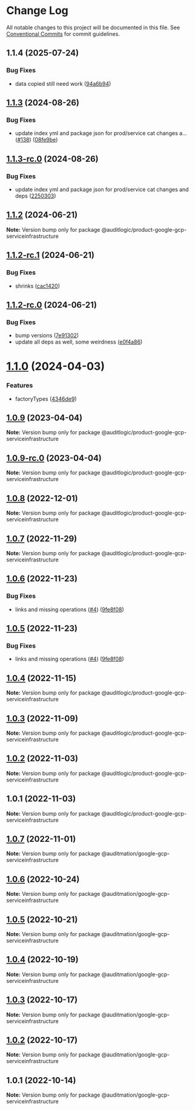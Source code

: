 # Change Log

All notable changes to this project will be documented in this file.
See [Conventional Commits](https://conventionalcommits.org) for commit guidelines.

## 1.1.4 (2025-07-24)


### Bug Fixes

* data copied still need work ([94a6b94](https://github.com/zerobias-org/product/commit/94a6b942fb0516367548599d739529536132755a))





## [1.1.3](https://github.com/auditlogic/product/compare/@auditlogic/product-google-gcp-serviceinfrastructure@1.1.2...@auditlogic/product-google-gcp-serviceinfrastructure@1.1.3) (2024-08-26)


### Bug Fixes

* update index yml and package json for prod/service cat changes a… ([#138](https://github.com/auditlogic/product/issues/138)) ([08fe9be](https://github.com/auditlogic/product/commit/08fe9beb1c8457462a19bc69caa02e6212d97e1a))





## [1.1.3-rc.0](https://github.com/auditlogic/product/compare/@auditlogic/product-google-gcp-serviceinfrastructure@1.1.2...@auditlogic/product-google-gcp-serviceinfrastructure@1.1.3-rc.0) (2024-08-26)


### Bug Fixes

* update index yml and package json for prod/service cat changes and deps ([2250303](https://github.com/auditlogic/product/commit/225030363a363608240135b7ebed386b28f01e4b))





## [1.1.2](https://github.com/auditlogic/product/compare/@auditlogic/product-google-gcp-serviceinfrastructure@1.1.2-rc.1...@auditlogic/product-google-gcp-serviceinfrastructure@1.1.2) (2024-06-21)

**Note:** Version bump only for package @auditlogic/product-google-gcp-serviceinfrastructure





## [1.1.2-rc.1](https://github.com/auditlogic/product/compare/@auditlogic/product-google-gcp-serviceinfrastructure@1.1.2-rc.0...@auditlogic/product-google-gcp-serviceinfrastructure@1.1.2-rc.1) (2024-06-21)


### Bug Fixes

* shrinks ([cac1420](https://github.com/auditlogic/product/commit/cac14200fefcd8183ab69fe89a47bd3f70f563e9))





## [1.1.2-rc.0](https://github.com/auditlogic/product/compare/@auditlogic/product-google-gcp-serviceinfrastructure@1.1.0...@auditlogic/product-google-gcp-serviceinfrastructure@1.1.2-rc.0) (2024-06-21)


### Bug Fixes

* bump versions ([7e91302](https://github.com/auditlogic/product/commit/7e913023b8b312150ed7762c32fbbe616be71de5))
* update all deps as well, some weirdness ([e0f4a86](https://github.com/auditlogic/product/commit/e0f4a864714e2d3de6bbf3da014d5312fe53be2f))





# [1.1.0](https://github.com/auditlogic/product/compare/@auditlogic/product-google-gcp-serviceinfrastructure@1.0.9...@auditlogic/product-google-gcp-serviceinfrastructure@1.1.0) (2024-04-03)


### Features

* factoryTypes ([4346de9](https://github.com/auditlogic/product/commit/4346de92693aee892fccf725338ffc7b80ab182b))





## [1.0.9](https://github.com/auditlogic/product/compare/@auditlogic/product-google-gcp-serviceinfrastructure@1.0.8...@auditlogic/product-google-gcp-serviceinfrastructure@1.0.9) (2023-04-04)

**Note:** Version bump only for package @auditlogic/product-google-gcp-serviceinfrastructure





## [1.0.9-rc.0](https://github.com/auditlogic/product/compare/@auditlogic/product-google-gcp-serviceinfrastructure@1.0.8...@auditlogic/product-google-gcp-serviceinfrastructure@1.0.9-rc.0) (2023-04-04)

**Note:** Version bump only for package @auditlogic/product-google-gcp-serviceinfrastructure





## [1.0.8](https://github.com/auditlogic/product/compare/@auditlogic/product-google-gcp-serviceinfrastructure@1.0.7...@auditlogic/product-google-gcp-serviceinfrastructure@1.0.8) (2022-12-01)

**Note:** Version bump only for package @auditlogic/product-google-gcp-serviceinfrastructure





## [1.0.7](https://github.com/auditlogic/product/compare/@auditlogic/product-google-gcp-serviceinfrastructure@1.0.6...@auditlogic/product-google-gcp-serviceinfrastructure@1.0.7) (2022-11-29)

**Note:** Version bump only for package @auditlogic/product-google-gcp-serviceinfrastructure





## [1.0.6](https://github.com/auditlogic/product/compare/@auditlogic/product-google-gcp-serviceinfrastructure@1.0.4...@auditlogic/product-google-gcp-serviceinfrastructure@1.0.6) (2022-11-23)


### Bug Fixes

* links and missing operations ([#4](https://github.com/auditlogic/product/issues/4)) ([9fe8f08](https://github.com/auditlogic/product/commit/9fe8f08fe7c57fdb79f991ac35bd6ac2e7dcad38))





## [1.0.5](https://github.com/auditlogic/product/compare/@auditlogic/product-google-gcp-serviceinfrastructure@1.0.4...@auditlogic/product-google-gcp-serviceinfrastructure@1.0.5) (2022-11-23)


### Bug Fixes

* links and missing operations ([#4](https://github.com/auditlogic/product/issues/4)) ([9fe8f08](https://github.com/auditlogic/product/commit/9fe8f08fe7c57fdb79f991ac35bd6ac2e7dcad38))





## [1.0.4](https://github.com/auditlogic/product/compare/@auditlogic/product-google-gcp-serviceinfrastructure@1.0.3...@auditlogic/product-google-gcp-serviceinfrastructure@1.0.4) (2022-11-15)

**Note:** Version bump only for package @auditlogic/product-google-gcp-serviceinfrastructure





## [1.0.3](https://github.com/auditlogic/product/compare/@auditlogic/product-google-gcp-serviceinfrastructure@1.0.2...@auditlogic/product-google-gcp-serviceinfrastructure@1.0.3) (2022-11-09)

**Note:** Version bump only for package @auditlogic/product-google-gcp-serviceinfrastructure





## [1.0.2](https://github.com/auditlogic/product/compare/@auditlogic/product-google-gcp-serviceinfrastructure@1.0.1...@auditlogic/product-google-gcp-serviceinfrastructure@1.0.2) (2022-11-03)

**Note:** Version bump only for package @auditlogic/product-google-gcp-serviceinfrastructure





## 1.0.1 (2022-11-03)

**Note:** Version bump only for package @auditlogic/product-google-gcp-serviceinfrastructure





## [1.0.7](https://github.com/auditmation/store-content/compare/@auditmation/google-gcp-serviceinfrastructure@1.0.6...@auditmation/google-gcp-serviceinfrastructure@1.0.7) (2022-11-01)

**Note:** Version bump only for package @auditmation/google-gcp-serviceinfrastructure





## [1.0.6](https://github.com/auditmation/store-content/compare/@auditmation/google-gcp-serviceinfrastructure@1.0.5...@auditmation/google-gcp-serviceinfrastructure@1.0.6) (2022-10-24)

**Note:** Version bump only for package @auditmation/google-gcp-serviceinfrastructure





## [1.0.5](https://github.com/auditmation/store-content/compare/@auditmation/google-gcp-serviceinfrastructure@1.0.4...@auditmation/google-gcp-serviceinfrastructure@1.0.5) (2022-10-21)

**Note:** Version bump only for package @auditmation/google-gcp-serviceinfrastructure





## [1.0.4](https://github.com/auditmation/store-content/compare/@auditmation/google-gcp-serviceinfrastructure@1.0.3...@auditmation/google-gcp-serviceinfrastructure@1.0.4) (2022-10-19)

**Note:** Version bump only for package @auditmation/google-gcp-serviceinfrastructure





## [1.0.3](https://github.com/auditmation/store-content/compare/@auditmation/google-gcp-serviceinfrastructure@1.0.2...@auditmation/google-gcp-serviceinfrastructure@1.0.3) (2022-10-17)

**Note:** Version bump only for package @auditmation/google-gcp-serviceinfrastructure





## [1.0.2](https://github.com/auditmation/store-content/compare/@auditmation/google-gcp-serviceinfrastructure@1.0.1...@auditmation/google-gcp-serviceinfrastructure@1.0.2) (2022-10-17)

**Note:** Version bump only for package @auditmation/google-gcp-serviceinfrastructure





## 1.0.1 (2022-10-14)

**Note:** Version bump only for package @auditmation/google-gcp-serviceinfrastructure
